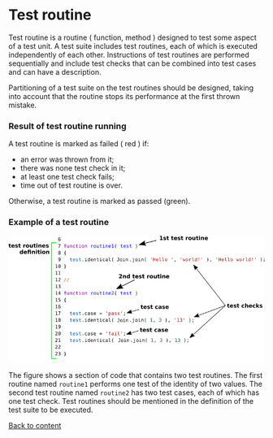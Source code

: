 # Test routine

Test routine is a routine ( function, method ) designed to test some aspect of a test unit. A test suite includes test routines, each of which is executed independently of each other. Instructions of test routines are performed sequentially and include test checks that can be combined into test cases and can have a description.

Partitioning of a test suite on the test routines should be designed, taking into account that the routine stops its performance at the first thrown mistake.

### Result of test routine running

A test routine is marked as failed ( red ) if:

- an error was thrown from it;
- there was none test check in it;
- at least one test check fails;
- time out of test routine is over.

Otherwise, a test routine is marked as passed (green).

### Example of a test routine

![test.routine](../../images/test.routine.png)

The figure shows a section of code that contains two test routines. The first routine named `routine1` performs one test of the identity of two values. The second test routine named `routine2` has two test cases, each of which has one test check. Test routines should be mentioned in the definition of the test suite to be executed.

[Back to content](../README.md#Concepts)
